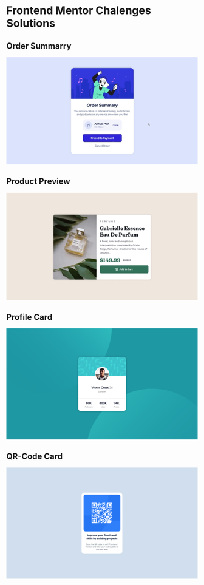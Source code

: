 # Frontend Mentor Chalenges Solutions
 
## Order Summarry

![](/order-summary/solution2.gif)

## Product Preview

![](/product-preview-card/solution.gif)

## Profile Card

![](/profile-card/solution.png)

## QR-Code Card

![](/qr-code-card/solution.png)
